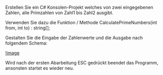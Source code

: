 Erstellen Sie ein C# Konsolen-Projekt welches von zwei eingegebenen Zahlen, alle Primzahlen von Zahl1 bis Zahl2 ausgibt.

Verwenden Sie dazu die Funktion / Methode CalculatePrimeNumbers(int from, int to) : string[];

Gestalten Sie die Eingabe der Zahlenwerte und die Ausgabe nach folgendem Schema:

[!image](Primzahlen/Beispiel.png)

Wird nach der ersten Abarbeitung ESC gedrückt beendet das Programm, ansonsten startet es wieder neu.
